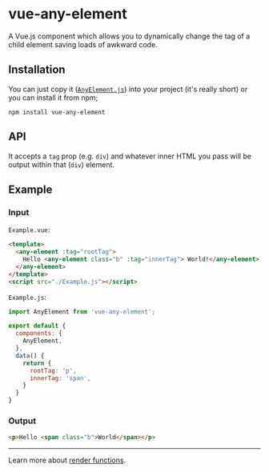 # vue-any-element

A Vue.js component which allows you to dynamically change the tag of a child element saving loads of awkward code.


## Installation

You can just copy it ([`AnyElement.js`](AnyElement.js)) into your project (it's really short) or you can install it from npm;

```
npm install vue-any-element
```


## API

It accepts a `tag` prop (e.g. `div`) and whatever inner HTML you pass will be output within that (`div`) element.


## Example

### Input

`Example.vue`:

```html
<template>
  <any-element :tag="rootTag">
    Hello <any-element class="b" :tag="innerTag"> World!</any-element>
  </any-element>
</template>
<script src="./Example.js"></script>
```

`Example.js`:

```javascript
import AnyElement from 'vue-any-element';

export default {
  components: {
    AnyElement,
  },
  data() {
    return {
      rootTag: 'p',
      innerTag: 'span',
    }
  }
}
```

### Output

```html
<p>Hello <span class="b">World</span></p>
```


---

Learn more about [render functions](https://vuejs.org/v2/guide/render-function.html).
